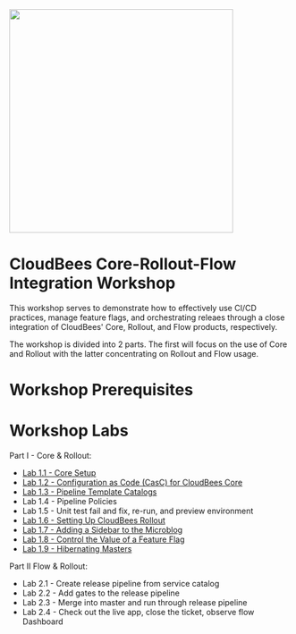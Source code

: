 <img src="https://mms.businesswire.com/media/20191204005250/en/760213/23/Logo_-_Stacked_-_Full_Color%402x.jpg" width="400" align="middle">

# CloudBees Core-Rollout-Flow Integration Workshop
This workshop serves to demonstrate how to  effectively use CI/CD practices, manage feature flags, and orchestrating releaes through a close integration of CloudBees' Core, Rollout, and Flow products, respectively.

The workshop is divided into 2 parts. The first will focus on the use of Core and Rollout with the latter concentrating on Rollout and Flow usage.

# Workshop Prerequisites

# Workshop Labs
Part I - Core & Rollout:
 * [Lab 1.1 - Core Setup](labs/core-workshop-setup/workshop-setup.md)
 * [Lab 1.2 - Configuration as Code (CasC) for CloudBees Core](labs/core-casc/core-casc.md)
 * [Lab 1.3 - Pipeline Template Catalogs](labs/pipeline-template-catalog/pipeline-template-catalog.md)
 * Lab 1.4 - Pipeline Policies
 * Lab 1.5 - Unit test fail and fix, re-run, and preview environment
 * [Lab 1.6 - Setting Up CloudBees Rollout](labs/rolloutSetup/rolloutSetup.md)
 * [Lab 1.7 - Adding a Sidebar to the Microblog](labs/rolloutFeature/rolloutFeature.md)
 * [Lab 1.8 - Control the Value of a Feature Flag](labs/rolloutExperiment/rolloutExperiment.md)
 * [Lab 1.9 - Hibernating Masters](labs/hibernating-masters/hibernating-masters.md)

Part II Flow & Rollout:
 * Lab 2.1 - Create release pipeline from service catalog
 * Lab 2.2 - Add gates to the release pipeline
 * Lab 2.3 - Merge into master and run through release pipeline
 * Lab 2.4 - Check out the live app, close the ticket, observe flow Dashboard
